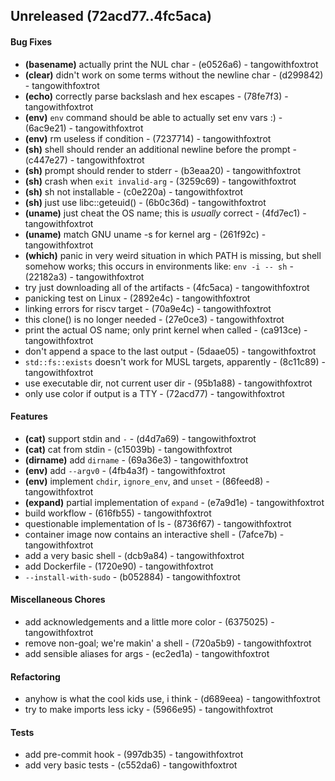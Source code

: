 ## Unreleased (72acd77..4fc5aca)
#### Bug Fixes
- **(basename)** actually print the NUL char - (e0526a6) - tangowithfoxtrot
- **(clear)** didn't work on some terms without the newline char - (d299842) - tangowithfoxtrot
- **(echo)** correctly parse backslash and hex escapes - (78fe7f3) - tangowithfoxtrot
- **(env)** `env` command should be able to actually set env vars :) - (6ac9e21) - tangowithfoxtrot
- **(env)** rm useless if condition - (7237714) - tangowithfoxtrot
- **(sh)** shell should render an additional newline before the prompt - (c447e27) - tangowithfoxtrot
- **(sh)** prompt should render to stderr - (b3eaa20) - tangowithfoxtrot
- **(sh)** crash when `exit invalid-arg` - (3259c69) - tangowithfoxtrot
- **(sh)** sh not installable - (c0e220a) - tangowithfoxtrot
- **(sh)** just use libc::geteuid() - (6b0c36d) - tangowithfoxtrot
- **(uname)** just cheat the OS name; this is _usually_ correct - (4fd7ec1) - tangowithfoxtrot
- **(uname)** match GNU uname -s for kernel arg - (261f92c) - tangowithfoxtrot
- **(which)** panic in very weird situation in which PATH is missing, but shell somehow works; this occurs in environments like: `env -i -- sh` - (22182a3) - tangowithfoxtrot
- try just downloading all of the artifacts - (4fc5aca) - tangowithfoxtrot
- panicking test on Linux - (2892e4c) - tangowithfoxtrot
- linking errors for riscv target - (70a9e4c) - tangowithfoxtrot
- this clone() is no longer needed - (27e0ce3) - tangowithfoxtrot
- print the actual OS name; only print kernel when called - (ca913ce) - tangowithfoxtrot
- don't append a space to the last output - (5daae05) - tangowithfoxtrot
- `std::fs::exists` doesn't work for MUSL targets, apparently - (8c11c89) - tangowithfoxtrot
- use executable dir, not current user dir - (95b1a88) - tangowithfoxtrot
- only use color if output is a TTY - (72acd77) - tangowithfoxtrot
#### Features
- **(cat)** support stdin and `-` - (d4d7a69) - tangowithfoxtrot
- **(cat)** cat from stdin - (c15039b) - tangowithfoxtrot
- **(dirname)** add `dirname` - (69a36e3) - tangowithfoxtrot
- **(env)** add `--argv0` - (4fb4a3f) - tangowithfoxtrot
- **(env)** implement `chdir`, `ignore_env`, and `unset` - (86feed8) - tangowithfoxtrot
- **(expand)** partial implementation of `expand` - (e7a9d1e) - tangowithfoxtrot
- build workflow - (616fb55) - tangowithfoxtrot
- questionable implementation of ls - (8736f67) - tangowithfoxtrot
- container image now contains an interactive shell - (7afce7b) - tangowithfoxtrot
- add a very basic shell - (dcb9a84) - tangowithfoxtrot
- add Dockerfile - (1720e90) - tangowithfoxtrot
- `--install-with-sudo` - (b052884) - tangowithfoxtrot
#### Miscellaneous Chores
- add acknowledgements and a little more color - (6375025) - tangowithfoxtrot
- remove non-goal; we're makin' a shell - (720a5b9) - tangowithfoxtrot
- add sensible aliases for args - (ec2ed1a) - tangowithfoxtrot
#### Refactoring
- anyhow is what the cool kids use, i think - (d689eea) - tangowithfoxtrot
- try to make imports less icky - (5966e95) - tangowithfoxtrot
#### Tests
- add pre-commit hook - (997db35) - tangowithfoxtrot
- add very basic tests - (c552da6) - tangowithfoxtrot


